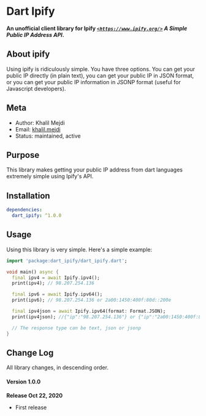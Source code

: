 # Dart Ipify
**An unofficial client library for Ipify [*`<https://www.ipify.org/>`*](https://www.ipify.org/) *A Simple Public IP Address API*.**

## About ipify
Using ipify is ridiculously simple. You have three options. You can get your public IP directly (in plain text), you can get your public IP in JSON format, or you can get your public IP information in JSONP format (useful for Javascript developers).

## Meta
- Author: Khalil Mejdi
- Email: [khalil.mejdi](mailto:khalil.mejdi97@gmail.com)
- Status: maintained, active

## Purpose
This library makes getting your public IP address from dart languages extremely simple using Ipify's API.

## Installation
```yaml
dependencies:
  dart_ipify: ^1.0.0
```

## Usage
Using this library is very simple. Here's a simple example:
```dart
import 'package:dart_ipify/dart_ipify.dart';

void main() async {
  final ipv4 = await Ipify.ipv4();
  print(ipv4); // 98.207.254.136

  final ipv6 = await Ipify.ipv64();
  print(ipv6); // 98.207.254.136 or 2a00:1450:400f:80d::200e

  final ipv4json = await Ipify.ipv64(format: Format.JSON);
  print(ipv4json); //{"ip":"98.207.254.136"} or {"ip":"2a00:1450:400f:80d::200e"}

  // The response type can be text, json or jsonp
}
```

## Change Log
All library changes, in descending order.

#### Version 1.0.0
**Release Oct 22, 2020**
- First release